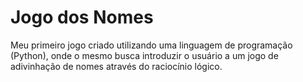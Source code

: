 # Jogo dos Nomes
Meu primeiro jogo criado utilizando uma linguagem de programação (Python), onde o mesmo busca introduzir o usuário a um jogo de adivinhação de nomes através do raciocínio lógico. 
